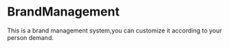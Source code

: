 # BrandManagement
This is a brand management system,you can customize it according to your person demand.
